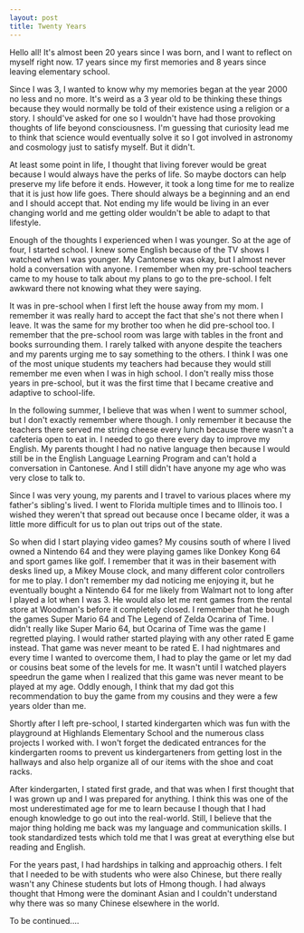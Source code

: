 ```yaml
---
layout: post
title: Twenty Years
---
```

Hello all! It's almost been 20 years since I was born, and I want to reflect on myself right now. 17 years since my first memories and 8 years since leaving elementary school.

Since I was 3, I wanted to know why my memories began at the year 2000 no less and no more. It's weird as a 3 year old to be thinking these things because they would normally be told of their existence using a religion or a story. I should've asked for one so I wouldn't have had those provoking thoughts of life beyond consciousness. I'm guessing that curiosity lead me to think that science would eventually solve it so I got involved in astronomy and cosmology just to satisfy myself. But it didn't.

At least some point in life, I thought that living forever would be great because I would always have the perks of life. So maybe doctors can help preserve my life before it ends. However, it took a long time for me to realize that it is just how life goes. There should always be a beginning and an end and I should accept that. Not ending my life would be living in an ever changing world and me getting older wouldn't be able to adapt to that lifestyle.

Enough of the thoughts I experienced when I was younger. So at the age of four, I started school. I knew some English because of the TV shows I watched when I was younger. My Cantonese was okay, but I almost never hold a conversation with anyone. I remember when my pre-school teachers came to my house to talk about my plans to go to the pre-school. I felt awkward there not knowing what they were saying.

It was in pre-school when I first left the house away from my mom. I remember it was really hard to accept the fact that she's not there when I leave. It was the same for my brother too when he did pre-school too. I remember that the pre-school room was large with tables in the front and books surrounding them. I rarely talked with anyone despite the teachers and my parents urging me to say something to the others. I think I was one of the most unique students my teachers had because they would still remember me even when I was in high school. I don't really miss those years in pre-school, but it was the first time that I became creative and adaptive to school-life.

 In the following summer, I believe that was when I went to summer school, but I don't exactly remember where though. I only remember it because the teachers there served me string cheese every lunch because there wasn't a cafeteria open to eat in. I needed to go there every day to improve my English. My parents thought I had no native language then because I would still be in the English Language Learning Program and can't hold a conversation in Cantonese. And I still didn't have anyone my age who was very close to talk to.

 Since I was very young, my parents and I travel to various places where my father's sibling's lived. I went to Florida multiple times and to Illinois too. I wished they weren't that spread out because once I became older, it was a little more difficult for us to plan out trips out of the state.

 So when did I start playing video games? My cousins south of where I lived owned a Nintendo 64 and they were playing games like Donkey Kong 64 and sport games like golf. I remember that it was in their basement with desks lined up, a Mikey Mouse clock, and many different color controllers for me to play. I don't remember my dad noticing me enjoying it, but he eventually bought a Nintendo 64 for me likely from Walmart not to long after I played a lot when I was 3. He would also let me rent games from the rental store at Woodman's before it completely closed. I remember that he bough the games Super Mario 64 and The Legend of Zelda Ocarina of Time. I didn't really like Super Mario 64, but Ocarina of Time was the game I regretted playing. I would rather started playing with any other rated E game instead. That game was never meant to be rated E. I had nightmares and every time I wanted to overcome them, I had to play the game or let my dad or cousins beat some of the levels for me. It wasn't until I watched players speedrun the game when I realized that this game was never meant to be played at my age. Oddly enough, I think that my dad got this recommendation to buy the game from my cousins and they were a few years older than me.

 Shortly after I left pre-school, I started kindergarten which was fun with the playground at Highlands Elementary School and the numerous class projects I worked with. I won't forget the dedicated entrances for the kindergarten rooms to prevent us kindergarteners from getting lost in the hallways and also help organize all of our items with the shoe and coat racks.

 After kindergarten, I stated first grade, and that was when I first thought that I was grown up and I was prepared for anything. I think this was one of the most underestimated age for me to learn because I though that I had enough knowledge to go out into the real-world. Still, I believe that the major thing holding me back was my language and communication skills. I took standardized tests which told me that I was great at everything else but reading and English.

 For the years past, I had hardships in talking and approachig others. I felt that I needed to be with students who were also Chinese, but there really wasn't any Chinese students but lots of Hmong though. I had always thought that Hmong were the dominant Asian and I couldn't understand why there was so many Chinese elsewhere in the world.

 To be continued....
